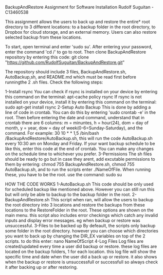BackupAndRestore
Assignment for Software Installation
Rudolf Suguitan - C13460538

This assignment allows the users to back up and restore the entire* root 
directory to 3 different locations: to a backup folder in the root directory, 
to Dropbox for cloud storage, and an external memory. Users can also 
restore selected backup from these locations.

To start, open terminal and enter 'sudo su'. After entering your password, 
enter the command 'cd /' to go to root. Then clone BackupAndRestore 
repository by entering this code: 
git clone "https://github.com/RudolfSuguitan/BackupAndRestore.git"

The repository should include 3 files, BackupAndRestore.sh, AutoBackup,sh, 
and README.md which must be read first before runningthe 2 .sh files. 
Check the following steps:

1-Install rsync
	You can check if rsync is installed on your device by entering this 
	command on the terminal: apt-cache policy rsync If rsync is not 
	installed on your device, install it by entering this command on the 
	terminal: sudo apt-get install rsync
2-Setup Auto Backup
	This is done by adding a line of code in crontab. You can do this by 
	entering 'sudo crontab -e' in the root. Then before entering the date 
	and command, understand that in crontab there are 6 columns: 
	m = minuntes, h = hour(24), dom = day of month, y = year, 
	dow = day of week(0-6=Sunday-Saturday), and the command.
	For example: 30 10 * * 1,5 /bin/bash /BackupAndRestore/AutoBackup.sh, 
	this will run the code AutoBackup.sh every 10:30 am on Monday and 
	Friday. If your want backup schedule to be like this, enter this code 
	at the end of crontab. You can make any changes on the schedule time 
	to whichever you prefer.
3-Permissions
	The sh files should be ready to go but in case they arent, 
	add excutable permissions to them by entering:
	chmod 755 BackupAndRestore.sh, chmod 755 AutoBackup.sh, and to run the 
	scripts enter ./NameOfFile. When running these, you have to be the root. 
	use the command: sudo su

HOW THE CODE WORKS
1-AutoBackup.sh
	This code should be only used for scheduled backup like mentioned above. 
	However you can still run this but will only be able to 
	backup to the backup folder in the root.
2-BackupAndRestore.sh
	This script when ran, will allow the users to backup the root directory 
	into 3 locations and restore the backups from these locations to the 
	RestoreFolder in the root. These options are shown on the main menu. 
	this script also includes error checkings which catch any invalid inputs 
	and display error messages. eg when backup or restore was unsuccessful.
3-Files to be backed up
	By defeault, the scripts only backup some folder in the root directory. 
	however you can choose which directories you want to back up
	by changing the DIR_EX variables on top of the 2 scripts. 
	to do this enter: nano NameOfScript
4-Log Files
	Log files are created/updated every time a user did backup or restore. 
	these log files are located on the backup folders, 1 for each
	location. this log file will show the specific time and date when the 
	user did a back up or restore. it also shows when
	the backup or restore is unsuccessfull or successfull so always check 
	it after backing up or after restoring.
	


